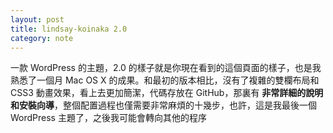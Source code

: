 ```yaml
---
layout: post
title: lindsay-koinaka 2.0
category: note
---
```


<div class=txt>
<p>一款 WordPress 的主題，2.0 的樣子就是你現在看到的這個頁面的樣子，也是我熟悉了一個月 Mac OS X 的成果。和最初的版本相比，沒有了複雜的雙欄布局和 CSS3 動畫效果，看上去更加簡潔，代碼存放在 GitHub，那裏有 <strong>非常詳細的說明和安裝向導</strong>，整個配置過程也僅需要非常麻煩的十幾步，也許，這是我最後一個 WordPress 主題了，之後我可能會轉向其他的程序</p>
</div>